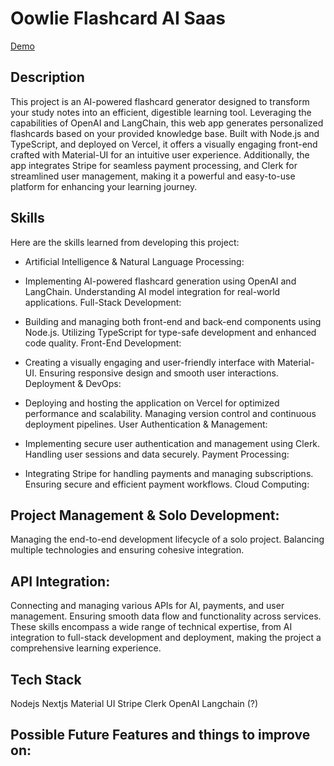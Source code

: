 # Oowlie Flashcard AI Saas
[Demo](https://oowlie.vercel.app/)

## Description
This project is an AI-powered flashcard generator designed 
to transform your study notes into an efficient, digestible learning tool. 
Leveraging the capabilities of OpenAI and LangChain, this web app generates personalized flashcards based on your provided knowledge base. Built with Node.js and TypeScript, and deployed on Vercel, 
it offers a visually engaging front-end crafted with Material-UI for an intuitive user experience. Additionally, the app integrates Stripe for seamless payment processing, and Clerk for streamlined user management, making it a powerful and easy-to-use platform for enhancing your learning journey.

## Skills
Here are the skills learned from developing this project:
* Artificial Intelligence & Natural Language Processing:

* Implementing AI-powered flashcard generation using OpenAI and LangChain.
Understanding AI model integration for real-world applications.
Full-Stack Development:

* Building and managing both front-end and back-end components using Node.js.
Utilizing TypeScript for type-safe development and enhanced code quality.
Front-End Development:

* Creating a visually engaging and user-friendly interface with Material-UI.
Ensuring responsive design and smooth user interactions.
Deployment & DevOps:

* Deploying and hosting the application on Vercel for optimized performance and scalability.
Managing version control and continuous deployment pipelines.
User Authentication & Management:

* Implementing secure user authentication and management using Clerk.
Handling user sessions and data securely.
Payment Processing:

* Integrating Stripe for handling payments and managing subscriptions.
Ensuring secure and efficient payment workflows.
Cloud Computing:

## Project Management & Solo Development:

Managing the end-to-end development lifecycle of a solo project.
Balancing multiple technologies and ensuring cohesive integration.

## API Integration:

Connecting and managing various APIs for AI, payments, and user management.
Ensuring smooth data flow and functionality across services.
These skills encompass a wide range of technical expertise, from AI integration to full-stack development and deployment, making the project a comprehensive learning experience.

## Tech Stack
Nodejs
Nextjs
Material UI
Stripe
Clerk
OpenAI
Langchain (?)

## Possible Future Features and things to improve on: